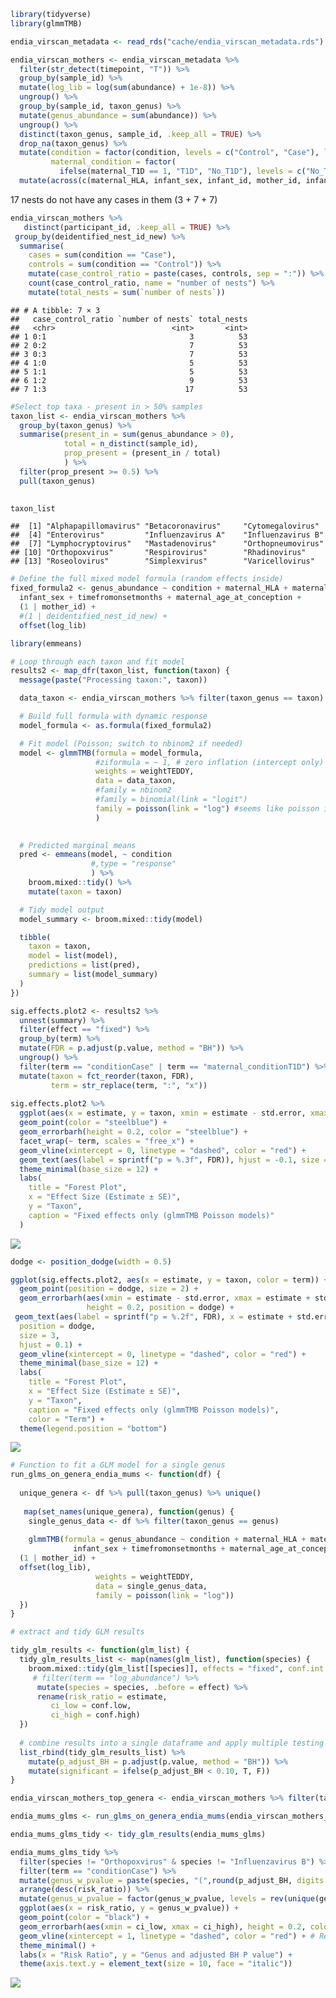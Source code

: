
``` r
library(tidyverse)
library(glmmTMB)
```

``` r
endia_virscan_metadata <- read_rds("cache/endia_virscan_metadata.rds") 

endia_virscan_mothers <- endia_virscan_metadata %>% 
  filter(str_detect(timepoint, "T")) %>% 
  group_by(sample_id) %>% 
  mutate(log_lib = log(sum(abundance) + 1e-8)) %>% 
  ungroup() %>% 
  group_by(sample_id, taxon_genus) %>%
  mutate(genus_abundance = sum(abundance)) %>% 
  ungroup() %>% 
  distinct(taxon_genus, sample_id, .keep_all = TRUE) %>% 
  drop_na(taxon_genus) %>% 
  mutate(condition = factor(condition, levels = c("Control", "Case"), labels = c("Control", "Case")),
         maternal_condition = factor(
           ifelse(maternal_T1D == 1, "T1D", "No_T1D"), levels = c("No_T1D", "T1D"), labels = c("No_T1D", "T1D"))) %>%  
  mutate(across(c(maternal_HLA, infant_sex, infant_id, mother_id, infant_HLA, maternal_condition, corrected_visit_sample), as.factor)) 
```

17 nests do not have any cases in them (3 + 7 + 7)

``` r
endia_virscan_mothers %>% 
   distinct(participant_id, .keep_all = TRUE) %>% 
 group_by(deidentified_nest_id_new) %>%
  summarise(
    cases = sum(condition == "Case"),
    controls = sum(condition == "Control")) %>% 
    mutate(case_control_ratio = paste(cases, controls, sep = ":")) %>% 
    count(case_control_ratio, name = "number of nests") %>% 
    mutate(total_nests = sum(`number of nests`))
```

    ## # A tibble: 7 × 3
    ##   case_control_ratio `number of nests` total_nests
    ##   <chr>                          <int>       <int>
    ## 1 0:1                                3          53
    ## 2 0:2                                7          53
    ## 3 0:3                                7          53
    ## 4 1:0                                5          53
    ## 5 1:1                                5          53
    ## 6 1:2                                9          53
    ## 7 1:3                               17          53

``` r
#Select top taxa - present in > 50% samples
taxon_list <- endia_virscan_mothers %>% 
  group_by(taxon_genus) %>% 
  summarise(present_in = sum(genus_abundance > 0),
            total = n_distinct(sample_id),
            prop_present = (present_in / total)
            ) %>% 
  filter(prop_present >= 0.5) %>% 
  pull(taxon_genus)

 
taxon_list
```

    ##  [1] "Alphapapillomavirus" "Betacoronavirus"     "Cytomegalovirus"    
    ##  [4] "Enterovirus"         "Influenzavirus A"    "Influenzavirus B"   
    ##  [7] "Lymphocryptovirus"   "Mastadenovirus"      "Orthopneumovirus"   
    ## [10] "Orthopoxvirus"       "Respirovirus"        "Rhadinovirus"       
    ## [13] "Roseolovirus"        "Simplexvirus"        "Varicellovirus"

``` r
# Define the full mixed model formula (random effects inside)
fixed_formula2 <- genus_abundance ~ condition + maternal_HLA + maternal_condition +
  infant_sex + timefromonsetmonths + maternal_age_at_conception + 
  (1 | mother_id) + 
  #(1 | deidentified_nest_id_new) + 
  offset(log_lib)
```

``` r
library(emmeans)

# Loop through each taxon and fit model
results2 <- map_dfr(taxon_list, function(taxon) {
  message(paste("Processing taxon:", taxon))

  data_taxon <- endia_virscan_mothers %>% filter(taxon_genus == taxon)

  # Build full formula with dynamic response
  model_formula <- as.formula(fixed_formula2)

  # Fit model (Poisson; switch to nbinom2 if needed)
  model <- glmmTMB(formula = model_formula, 
                   #ziformula = ~ 1, # zero inflation (intercept only)
                   weights = weightTEDDY, 
                   data = data_taxon,
                   #family = nbinom2
                   #family = binomial(link = "logit")
                   family = poisson(link = "log") #seems like poisson is a better option, instead of nbinom2
                   )
                   

  # Predicted marginal means
  pred <- emmeans(model, ~ condition
                  #,type = "response"
                  ) %>%
    broom.mixed::tidy() %>%
    mutate(taxon = taxon)

  # Tidy model output
  model_summary <- broom.mixed::tidy(model)

  tibble(
    taxon = taxon,
    model = list(model),
    predictions = list(pred),
    summary = list(model_summary)
  )
})
```

``` r
sig.effects.plot2 <- results2 %>%
  unnest(summary) %>% 
  filter(effect == "fixed") %>% 
  group_by(term) %>% 
  mutate(FDR = p.adjust(p.value, method = "BH")) %>% 
  ungroup() %>% 
  filter(term == "conditionCase" | term == "maternal_conditionT1D") %>% 
  mutate(taxon = fct_reorder(taxon, FDR),
         term = str_replace(term, ":", "x")) 
  
sig.effects.plot2 %>% 
  ggplot(aes(x = estimate, y = taxon, xmin = estimate - std.error, xmax = estimate + std.error)) +
  geom_point(color = "steelblue") +
  geom_errorbarh(height = 0.2, color = "steelblue") +
  facet_wrap(~ term, scales = "free_x") +
  geom_vline(xintercept = 0, linetype = "dashed", color = "red") +
  geom_text(aes(label = sprintf("p = %.3f", FDR)), hjust = -0.1, size = 3) +
  theme_minimal(base_size = 12) +
  labs(
    title = "Forest Plot",
    x = "Effect Size (Estimate ± SE)",
    y = "Taxon",
    caption = "Fixed effects only (glmmTMB Poisson models)"
  )
```

![](S02_stats_mothers_files/figure-gfm/unnamed-chunk-7-1.png)<!-- -->

``` r
dodge <- position_dodge(width = 0.5)

ggplot(sig.effects.plot2, aes(x = estimate, y = taxon, color = term)) +
  geom_point(position = dodge, size = 2) +
  geom_errorbarh(aes(xmin = estimate - std.error, xmax = estimate + std.error),
                 height = 0.2, position = dodge) +
 geom_text(aes(label = sprintf("p = %.2f", FDR), x = estimate + std.error + 0.1),
  position = dodge,
  size = 3,
  hjust = 0.1) +
  geom_vline(xintercept = 0, linetype = "dashed", color = "red") +
  theme_minimal(base_size = 12) +
  labs(
    title = "Forest Plot",
    x = "Effect Size (Estimate ± SE)",
    y = "Taxon",
    caption = "Fixed effects only (glmmTMB Poisson models)",
    color = "Term") +
  theme(legend.position = "bottom")
```

![](S02_stats_mothers_files/figure-gfm/unnamed-chunk-7-2.png)<!-- -->

``` r
# Function to fit a GLM model for a single genus 
run_glms_on_genera_endia_mums <- function(df) {
  
  unique_genera <- df %>% pull(taxon_genus) %>% unique()
  
   map(set_names(unique_genera), function(genus) {
    single_genus_data <- df %>% filter(taxon_genus == genus)
    
    glmmTMB(formula = genus_abundance ~ condition + maternal_HLA + maternal_condition + 
              infant_sex + timefromonsetmonths + maternal_age_at_conception + 
  (1 | mother_id) + 
  offset(log_lib), 
                   weights = weightTEDDY, 
                   data = single_genus_data,
                   family = poisson(link = "log"))
  })
}

# extract and tidy GLM results

tidy_glm_results <- function(glm_list) {
  tidy_glm_results_list <- map(names(glm_list), function(species) {
    broom.mixed::tidy(glm_list[[species]], effects = "fixed", conf.int = TRUE, exponentiate = TRUE) %>%
     # filter(term == "log_abundance") %>%
      mutate(species = species, .before = effect) %>% 
      rename(risk_ratio = estimate,
         ci_low = conf.low,
         ci_high = conf.high)
  })
  
  # combine results into a single dataframe and apply multiple testing correction
  list_rbind(tidy_glm_results_list) %>%
    mutate(p_adjust_BH = p.adjust(p.value, method = "BH")) %>% 
    mutate(significant = ifelse(p_adjust_BH < 0.10, T, F))
}
```

``` r
endia_virscan_mothers_top_genera <- endia_virscan_mothers %>% filter(taxon_genus %in% taxon_list )

endia_mums_glms <- run_glms_on_genera_endia_mums(endia_virscan_mothers_top_genera)

endia_mums_glms_tidy <- tidy_glm_results(endia_mums_glms)
```

``` r
endia_mums_glms_tidy %>% 
  filter(species != "Orthopoxvirus" & species != "Influenzavirus B") %>% 
  filter(term == "conditionCase") %>% 
  mutate(genus_w_pvalue = paste(species, "(",round(p_adjust_BH, digits = 2),")")) %>% 
  arrange(desc(risk_ratio)) %>% 
  mutate(genus_w_pvalue = factor(genus_w_pvalue, levels = rev(unique(genus_w_pvalue)))) %>% 
  ggplot(aes(x = risk_ratio, y = genus_w_pvalue)) +
  geom_point(color = "black") +
  geom_errorbarh(aes(xmin = ci_low, xmax = ci_high), height = 0.2, color = "black") +
  geom_vline(xintercept = 1, linetype = "dashed", color = "red") + # Reference line
  theme_minimal() +
  labs(x = "Risk Ratio", y = "Genus and adjusted BH P value") +
  theme(axis.text.y = element_text(size = 10, face = "italic")) 
```

![](S02_stats_mothers_files/figure-gfm/unnamed-chunk-10-1.png)<!-- -->
